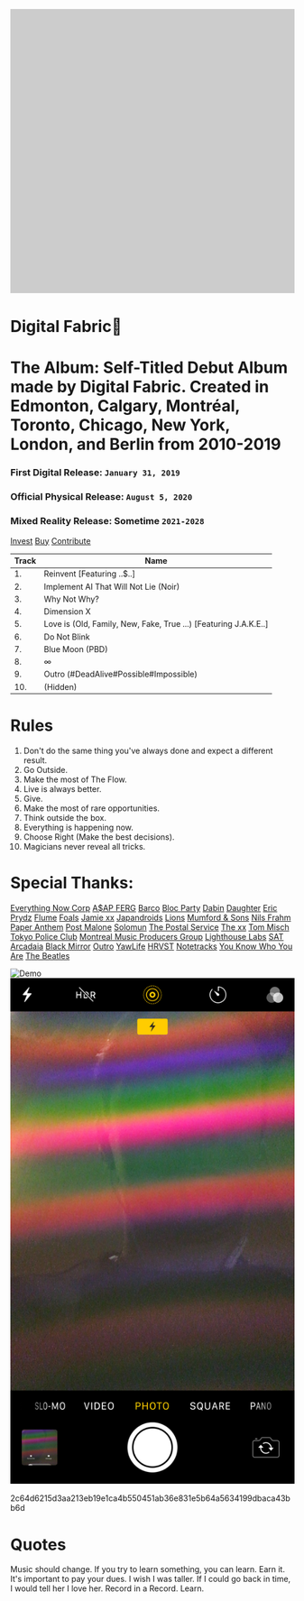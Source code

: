 ![](https://github.com/digitaIfabric/digitalfabric/blob/master/00_Artwork/album-art.png)

# Digital Fabric
# The Album: Self-Titled Debut Album made by Digital Fabric. Created in Edmonton, Calgary, Montréal, Toronto, Chicago, New York, London, and Berlin from 2010-2019

### **First Digital Release:** `January 31, 2019`
### **Official Physical Release:** `August 5, 2020`
### Mixed Reality Release: Sometime `2021-2028`

[Invest](music.argent.xyz)
[Buy](https://digitalfabric.bandcamp.com)
[Contribute](https://github.com/digitaIfabric/digitalfabric)

| Track | Name |
| ------------- | ------------- |
| 1. | Reinvent [Featuring ..$..] |
| 2. | Implement AI That Will Not Lie (Noir) |
| 3. | Why Not Why? |
| 4. | Dimension X |
| 5. | Love is (Old, Family, New, Fake, True ...) [Featuring J.A.K.E..] |
| 6. | Do Not Blink |
| 7. | Blue Moon (PBD)|
| 8. | ∞ |
| 9. | Outro (#DeadAlive#Possible#Impossible) |
| 10.|      (Hidden) |

# Rules
1. Don't do the same thing you've always done and expect a different result.
2. Go Outside.
3. Make the most of The Flow.
4. Live is always better.
5. Give.
6. Make the most of rare opportunities.
7. Think outside the box.
8. Everything is happening now.
9. Choose Right (Make the best decisions).
0. Magicians never reveal all tricks.

# Special Thanks:

[Everything Now Corp](https://arcadefire.com)
[A$AP FERG](https://alwaysstriveandprosper.asapferg.com/)
[Barco](https://www.barco.com)
[Bloc Party](https://blocparty.com)
[Dabin](https://soundcloud.com/dabinlee)
[Daughter](https://ohdaughter.com)
[Eric Prydz](https://ericprydz.com)
[Flume](https://flu.me)
[Foals](http://www.foals.co.uk/)
[Jamie xx](https://jamiexx.com)
[Japandroids](http://japandroids.com/)
[Lions](http://noeljon)
[Mumford & Sons](https://mumfordandsons.com)
[Nils Frahm](http://www.nilsfrahm.com/)
[Paper Anthem](https://www.paperanthem.com/)
[Post Malone](https://www.postmalone.com)
[Solomun](https://solomun)
[The Postal Service](http://postalservicemusic.net/)
[The xx](http://thexx.info)
[Tom Misch](https://tommisch.com)
[Tokyo Police Club](https://tokyopoliceclub.com)
[Montreal Music Producers Group](https://www.facebook.com/groups/328187851022140/)
[Lighthouse Labs](https://www.lighthouselabs.ca/)
[SAT](http://sat.qc.ca/)
[Arcadaia](http://www.arcadiayeg.com/24072-4497)
[Black Mirror](https://en.wikipedia.org/wiki/Black_Mirror)
[Outro](https://outro.io)
[YawLife](https://sense.yaw.life)
[HRVST](https://gohrvst.com)
[Notetracks](https://notetracks.com)
[You Know Who You Are](https://www.facebook.com/david.wawryko/friends)
[The Beatles](https://www.thebeatles.com)

![Demo](https://github.com/digitaIfabri/digitalfabric/blob/master/00_Artwork/demo.png)
![Profile](https://github.com/digitaIfabric/digitalfabric/blob/master/00_Artwork/profile.PNG)

2c64d6215d3aa213eb19e1ca4b550451ab36e831e5b64a5634199dbaca43bb6d

# Quotes
Music should change.
If you try to learn something, you can learn.
Earn it. It's important to pay your dues.
I wish I was taller.
If I could go back in time, I would tell her I love her.
Record in a Record.
Learn.
